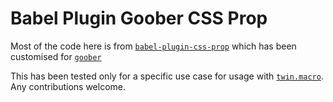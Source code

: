 # Babel Plugin Goober CSS Prop

Most of the code here is from [`babel-plugin-css-prop`](https://github.com/satya164/babel-plugin-css-prop) which has been customised for [`goober`](https://github.com/cristianbote/goober)



This has been tested only for a specific use case for usage with [`twin.macro`](https://github.com/ben-rogerson/twin.macro). Any contributions welcome.